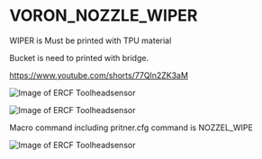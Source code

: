 # VORON_NOZZLE_WIPER



WIPER is Must be printed with TPU material

Bucket is need to printed with bridge.


https://www.youtube.com/shorts/77Qln2ZK3aM



![Image of ERCF Toolheadsensor](https://github.com/pure100kim/VORON_NOZZLE_WIPER/blob/main/Pictures/VORON_NOZZLE_WIPER.png)


![Image of ERCF Toolheadsensor](https://github.com/pure100kim/VORON_NOZZLE_WIPER/blob/main/Pictures/VORON_NOZZLE_WIPER1.jpg)


Macro command including pritner.cfg
command is NOZZEL_WIPE

![Image of ERCF Toolheadsensor](https://github.com/pure100kim/VORON_NOZZLE_WIPER/blob/main/Pictures/VORON_NOZZE_WIPER_MACRO.png)

